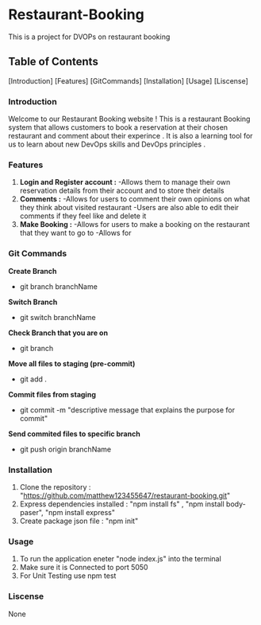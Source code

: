 # Restaurant-Booking

This is a project for DVOPs on restaurant booking

## Table of Contents

[Introduction]
[Features]
[GitCommands]
[Installation]
[Usage]
[Liscense]

### Introduction

Welcome to our Restaurant Booking website ! This is a restaurant Booking system that allows customers to book a reservation at their chosen restaurant and comment about their experince . It is also a learning tool for us to learn about new DevOps skills and DevOps principles .


### Features

1. **Login and Register account :**
   -Allows them to manage their own reservation details from their account and to 
   store their details 
2. **Comments :**
   -Allows for users to comment their own opinions on what they think about visited restaurant
   -Users are also able to edit their comments if they feel like and delete it
3. **Make Booking :**
   -Allows for users to make a booking on the restaurant that they want to go to
   -Allows for 

### Git Commands

  **Create Branch**
  - git branch branchName

  **Switch Branch**
  - git switch branchName

  **Check Branch that you are on**
  - git branch

  **Move all files to staging (pre-commit)**
  - git add .

 **Commit files from staging**
 - git commit -m "descriptive message that explains the purpose for commit"

 **Send commited files to specific branch**
- git push origin branchName


### Installation 

1. Clone the repository : "https://github.com/matthew123455647/restaurant-booking.git"
2. Express dependencies installed : "npm install fs" , "npm install body-paser", "npm install express"
3. Create package json file : "npm init"

### Usage

1. To run the application eneter "node index.js" into the terminal
2. Make sure it is Connected to port 5050
3. For Unit Testing use npm test

### Liscense 

None

